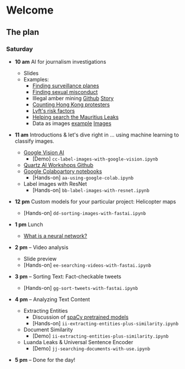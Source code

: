 # Welcome

## The plan

### Saturday

- **10 am** AI for journalism investigations
    - Slides
    - Examples:
        - [Finding surveillance planes](https://www.buzzfeednews.com/article/peteraldhous/hidden-spy-planes)
        - [Finding sexual misconduct](http://doctors.ajc.com/about_this_investigation/)
        - Illegal amber mining [Github](https://github.com/texty/amber-methodology/blob/master/doc/c+j2019.md) [Story](http://texty.org.ua/d/2018/amber_eng/)
        - [Counting Hong Kong protesters](https://www.nytimes.com/interactive/2019/07/03/world/asia/hong-kong-protest-crowd-ai.html)
        - [Lyft's risk factors](https://qz.com/1563668/lyfts-ipo-filing-highlights-risk-factors-other-companies-dont-mention/)
        - [Helping search the Mauritius Leaks](https://qz.com/1670632/how-quartz-used-ai-to-help-reporters-search-the-mauritius-leaks/)
        - Data as images [example](https://www.splunk.com/blog/2017/04/18/deep-learning-with-splunk-and-tensorflow-for-security-catching-the-fraudster-in-neural-networks-with-behavioral-biometrics.html) [Images](https://www.splunk.com/content/dam/splunk-blogs/images/2017/04/gleb-esman/03-mouse-movements-images-900x.jpg)

- **11 am** Introductions & let's dive right in ... using machine learning to classify images.
    - [Google Vision AI](cloud.google.com/vision) 
        - [Demo] `cc-label-images-with-google-vision.ipynb`
    - [Quartz AI Workshops Github](https://bit.ly/ai-workshops)
    - [Google Colaboartory notebooks](https://colab.research.google.com)
        - [Hands-on] `aa-using-google-colab.ipynb`
    - Label images with ResNet
        - [Hands-on] `bb-label-images-with-resnet.ipynb`

- **12 pm** Custom models for your particular project: Helicopter maps
    - [Hands-on] `dd-sorting-images-with-fastai.ipynb`

- **1 pm** Lunch 
    - [What is a neural network?](https://youtu.be/aircAruvnKk)    
    
- **2 pm** – Video analysis
    - Slide preview
    - [Hands-on] `ee-searching-videos-with-fastai.ipynb`
    
- **3 pm** – Sorting Text: Fact-checkable tweets
    - [Hands-on] `gg-sort-tweets-with-fastai.ipynb`

- **4 pm** – Analyzing Text Content
    - Extracting Entities
        - Discussion of [spaCy pretrained models](https://spacy.io/models/en#en_core_web_lg)
        - [Hands-on] `ii-extracting-entities-plus-similarity.ipynb`
    - Document Similarity
        - [Demo] `ii-extracting-entities-plus-similarity.ipynb`
    - Luanda Leaks & Universal Sentence Encoder
        - [Demo] `jj-searching-documents-with-use.ipynb`

- **5 pm** – Done for the day!
